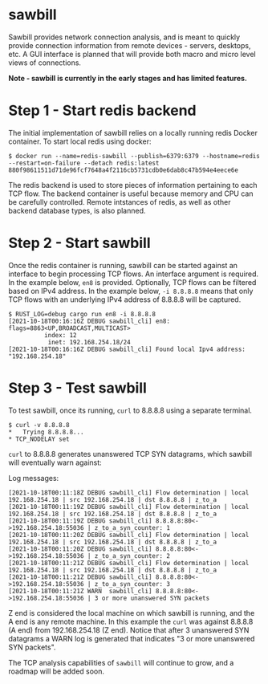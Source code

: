 # sawbill

Sawbill provides network connection analysis, and is meant to quickly provide connection information from remote devices - servers, desktops, etc. A GUI interface is planned that will provide both macro and micro level views of connections. 

**Note - sawbill is currently in the early stages and has limited features.**

# Step 1 - Start redis backend

The initial implementation of sawbill relies on a locally running redis Docker container. To start local redis using docker:
```
$ docker run --name=redis-sawbill --publish=6379:6379 --hostname=redis --restart=on-failure --detach redis:latest                                             
880f98611511d71de96fcf7648a4f2116cb5731cdb0e6dab8c47b594e4eece6e
```

The redis backend is used to store pieces of information pertaining to each TCP flow. The backend container is useful because memory and CPU can be carefully controlled. Remote intstances of redis, as well as other backend database types, is also planned.

# Step 2 - Start sawbill

Once the redis container is running, sawbill can be started against an interface to begin processing TCP flows. An interface argument is required. In the example below, `en8` is provided. Optionally, TCP flows can be filtered based on IPv4 address. In the example below, `-i 8.8.8.8` means that only TCP flows with an underlying IPv4 address of 8.8.8.8 will be captured.

```
$ RUST_LOG=debug cargo run en8 -i 8.8.8.8
[2021-10-18T00:16:16Z DEBUG sawbill_cli] en8: flags=8863<UP,BROADCAST,MULTICAST>
          index: 12
           inet: 192.168.254.18/24
[2021-10-18T00:16:16Z DEBUG sawbill_cli] Found local Ipv4 address: "192.168.254.18"
```

# Step 3 - Test sawbill

To test sawbill, once its running, `curl` to 8.8.8.8 using a separate terminal.

```
$ curl -v 8.8.8.8                         
*   Trying 8.8.8.8...
* TCP_NODELAY set
```

`curl` to 8.8.8.8 generates unanswered TCP SYN datagrams, which sawbill will eventually warn against:

Log messages:

```
[2021-10-18T00:11:18Z DEBUG sawbill_cli] Flow determination | local 192.168.254.18 | src 192.168.254.18 | dst 8.8.8.8 | z_to_a
[2021-10-18T00:11:19Z DEBUG sawbill_cli] Flow determination | local 192.168.254.18 | src 192.168.254.18 | dst 8.8.8.8 | z_to_a
[2021-10-18T00:11:19Z DEBUG sawbill_cli] 8.8.8.8:80<->192.168.254.18:55036 | z_to_a_syn_counter: 1
[2021-10-18T00:11:20Z DEBUG sawbill_cli] Flow determination | local 192.168.254.18 | src 192.168.254.18 | dst 8.8.8.8 | z_to_a
[2021-10-18T00:11:20Z DEBUG sawbill_cli] 8.8.8.8:80<->192.168.254.18:55036 | z_to_a_syn_counter: 2
[2021-10-18T00:11:21Z DEBUG sawbill_cli] Flow determination | local 192.168.254.18 | src 192.168.254.18 | dst 8.8.8.8 | z_to_a
[2021-10-18T00:11:21Z DEBUG sawbill_cli] 8.8.8.8:80<->192.168.254.18:55036 | z_to_a_syn_counter: 3
[2021-10-18T00:11:21Z WARN  sawbill_cli] 8.8.8.8:80<->192.168.254.18:55036 | 3 or more unanswered SYN packets
```

Z end is considered the local machine on which sawbill is running, and the A end is any remote machine. In this example the `curl` was against 8.8.8.8 (A end) from 192.168.254.18 (Z end). Notice that after 3 unanswered SYN datagrams a WARN log is generated that indicates "3 or more unanswered SYN packets". 

The TCP analysis capabilities of `sawbill` will continue to grow, and a roadmap will be added soon.

